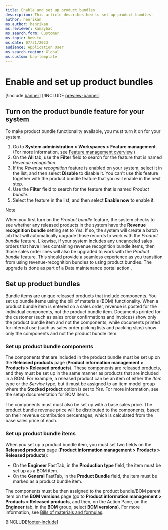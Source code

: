 ```yaml
---
title: Enable and set up product bundles 
description: This article describes how to set up product bundles.
author: henrikan
ms.author: henrikan
ms.reviewer: kamaybac
ms.search.form: Customer
ms.topic: how-to
ms.date: 07/31/2023
audience: Application User
ms.search.region: Global
ms.custom: bap-template
---
```


# Enable and set up product bundles

[!include [banner](../includes/banner.md)]
[!INCLUDE [preview-banner](../includes/preview-banner.md)]

## Turn on the product bundle feature for your system

To make product bundle functionality available, you must turn it on for your system.

1. Go to **System administration \> Workspaces \> Feature management**. (For more information, see [Feature management overview](../../fin-ops-core/fin-ops/get-started/feature-management/feature-management-overview.md).)
1. On the **All** tab, use the **Filter** field to search for the feature that is named *Revenue recognition*.
1. If the *Revenue recognition* feature is enabled on your system, select it in the list, and then select **Disable** to disable it. You can't use this feature together with the product bundle feature that you will enable in the next step.
1. Use the **Filter** field to search for the feature that is named *Product bundle*.
1. Select the feature in the list, and then select **Enable now** to enable it.

> [!NOTE]
> When you first turn on the *Product bundle* feature, the system checks to see whether any released products in the system have the **Revenue recognition bundle** setting set to *Yes*. If so, the system will create a batch job that will automatically upgrade those records to work with the *Product bundle* feature. Likewise, if your system includes any uncanceled sales orders that have lines containing revenue recognition bundle items, then those sales order lines will also be upgraded to work with the *Product bundle* feature. This should provide a seamless experience as you transition from using revenue-recognition bundles to using product bundles. The upgrade is done as part of a Data maintenance portal action <!--KFM: What is the implication of this detail? What do we need to do about it? -->.

## Set up product bundles

Bundle items are unique released products that include components. You set up bundle items using the bill of materials (BOM) functionality. When a product bundle item is entered on a sales order, revenue is posted for the individual components, not the product bundle item. Documents printed for the customer (such as sales order confirmations and invoices) show only the product bundle item and not the components, while documents printed for internal use (such as sales order picking lists and packing slips) show only the components and not the product bundle item.

### Set up product bundle components

The components that are included in the product bundle must be set up on the **Released products** page (**Product information management \> Products \> Released products**). These components are released products, and they must be set up in the same manner as products that are included in a BOM. For example, a released product can be an item of either the *Item* type or the *Service* type, but it must be assigned to an item model group where the **Stocked product** option is set to *Yes*. For more information, see the setup documentation for BOM items.

The components must must also be set up with a base sales price. The product bundle revenue price will be distributed to the components, based on their revenue contribution percentages, which is calculated from the base sales price of each.

### Set up product bundle items

When you set up a product bundle item, you must set two fields on the **Released products** page (**Product information management \> Products \> Released products**):

- On the **Engineer** FastTab, in the **Production type** field, the item must be set up as a BOM item.
- On the **General** FastTab, in the **Product Bundle** field, the item must be marked as a product bundle item.

The components must be then assigned to the product bundle/BOM parent item on the **BOM versions** page (go to **Product information management \> Products \> Released products**, and then, on the Action Pane, on the **Engineer** tab, in the **BOM** group, select **BOM versions**). For more information, see [Bills of materials and formulas](../production-control/bill-of-material-bom.md).

[!INCLUDE[footer-include](../../includes/footer-banner.md)]
